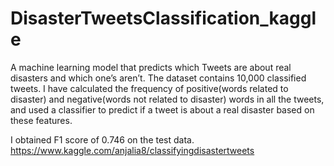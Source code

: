 # DisasterTweetsClassification_kaggle
A machine learning model that predicts which Tweets are about real disasters and which one’s aren’t. The dataset contains 10,000 classified tweets.
I have calculated the frequency of positive(words related to disaster) and negative(words not related to disaster) words in all the tweets, and used a classifier to predict if a tweet is about a real disaster based on these features.

I obtained F1 score of 0.746 on the test data.
https://www.kaggle.com/anjalia8/classifyingdisastertweets
